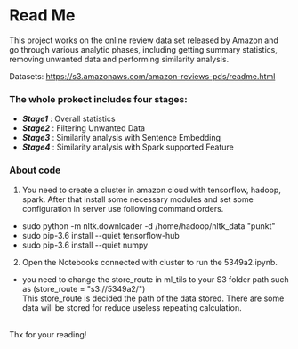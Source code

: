 # Read Me 

This project works on the online review data set released by Amazon and go through various analytic phases, including getting summary statistics, removing unwanted data and performing similarity analysis. 

Datasets: https://s3.amazonaws.com/amazon-reviews-pds/readme.html
### The whole prokect includes four stages:
* ***Stage1*** : Overall statistics
* ***Stage2*** : Filtering Unwanted Data
* ***Stage3*** : Similarity analysis with Sentence Embedding
* ***Stage4*** : Similarity analysis with Spark supported Feature 


### About code
	
1. You need to create a cluster in amazon cloud with tensorflow, hadoop, spark. After that install some necessary modules and set some configuration in server use following command orders.
  + sudo python -m nltk.downloader -d /home/hadoop/nltk_data "punkt"
  + sudo pip-3.6 install --quiet tensorflow-hub
  + sudo pip-3.6 install --quiet numpy

2. Open the Notebooks connected with cluster to run the 5349a2.ipynb.
  + you need to change the store_route in ml_tils to your S3 folder path such as (store_route = "s3://5349a2/")
<br>This store_route is decided the path of the data stored. There are some data will be stored for reduce useless repeating calculation.
 



<br>
Thx for your reading!<br>

